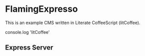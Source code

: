 FlamingExpresso
===============

This is an example CMS written in Literate CoffeeScript (litCoffee).

  console.log 'litCoffee'

Express Server
--------------
